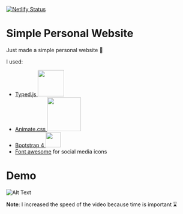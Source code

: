 [![Netlify Status](https://api.netlify.com/api/v1/badges/f3dc9a02-37c4-4989-9b56-e55c0ba74427/deploy-status)](https://app.netlify.com/sites/tsafaelmali/deploys)
<h1>Simple Personal Website</h1>
<p>Just made a simple personal website 🎉</p>

I used:
<ul>
  <li><a href="https://github.com/mattboldt/typed.js/">Typed.js <img src="https://raw.githubusercontent.com/mattboldt/typed.js/master/logo-cropped.png" width=70 margin-top=150px/></a></li>
  <li><a href="https://github.com/daneden/animate.css">Animate.css <img src="https://techlaunch.io/blog/wp-content/uploads/2016/07/Screen-Shot-2016-07-29-at-5.40.13-PM.png" width=90/></a></li>
  <li><a href="https://github.com/twbs/bootstrap">Bootstrap 4 <img src="https://www.drupal.org/files/project-images/bootstrap-stack.png" width=40 /></a></li>
  <li><a href="https://github.com/FortAwesome/Font-Awesome">Font awesome</a> for social media icons</li>
</ul>

<h1>Demo</h1>

![Alt Text](https://github.com/SafaElmali/SimplePersonalWebsite/blob/master/demo/demo.gif)

**Note**: I increased the speed of the video because time is important ⌛</p> 

